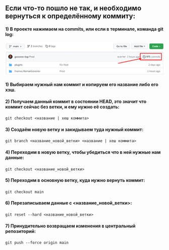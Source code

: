 ## Если что-то пошло не так, и необходимо вернуться к определённому коммиту:

#### 1) В проекте нажимаем на commits, или если в терминале, команда git log:
![img.png](img.png)
#### 1) Выбираем нужный нам коммит и копируем его название либо его хэш.

#### 2) Получаем данный коммит в состоянии HEAD, это значит что коммит сейчас без ветки, и ему нужно её создать:
`git checkout <название | хеш коммита>`

#### 3) Создаём новую ветку и закидываем туда нужный коммит:
`git branch <название_новой_ветки> <название | хеш коммита>`

#### 4) Переходим в новую ветку, чтобы убедиться что в ней нужные нам данные:
`git checkout <название_новой_ветки>`

#### 5) Переходим в основную ветку, куда нужно вернуть коммит:
`git checkout main`

#### 6) Перезаписываем данные с <название_новой_ветки>:
`git reset --hard <название_новой_ветки>`

#### 7) Принудительно возвращаем изменения в центральный репозиторий:
`git push --force origin main`